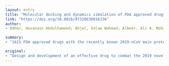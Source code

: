 ```yaml
---
layout: entry
title: "Molecular docking and dynamics simulation of FDA approved drugs with the main protease from 2019 novel coronavirus"
link: "https://doi.org/10.6026/97320630016236"
author:
- Odhar, Hasanain Abdulhameed; Ahjel, Salam Waheed; Albeer, Ali A. Mohammed Ali; Hashim, Ahmed Fadhil; Rayshan, Ali Mahmood; Humadi, Suhad Sami

summary:
- "1615 FDA approved drugs with the recently known 2019-nCoV main protease structure have high sequence homology with that from SARS-CoV. Conivaptan and Azelastine are mainly involved in hydrophobic interactions with active site residue residues. These data need further in vitro and in vivo evaluation to repurpose these two drugs against 2019-NCoV. Both drugs can maintain close proximity to the binding pocket of the target protein during simulation."

original:
- "Design and development of an effective drug to combat the 2019 novel coronavirus remains a challenge. Therefore, it is of interest to study the binding features of 1615 FDA approved drugs with the recently known 2019-nCoV main protease structure having high sequence homology with that from SARS-CoV. We document the binding features of top 10 drugs with the target protein. We further report that Conivaptan and Azelastine are mainly involved in hydrophobic interactions with active site residues. Both drugs can maintain close proximity to the binding pocket of main protease during simulation. However, these data need further in vitro and in vivo evaluation to repurpose these two drugs against 2019-nCoV."
---
```


